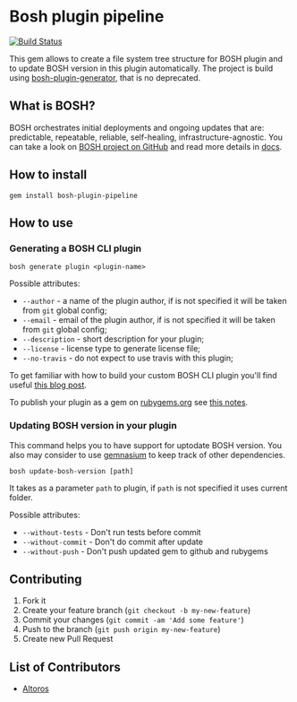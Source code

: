 # Bosh plugin pipeline
[![Build Status](https://travis-ci.org/Altoros/bosh-plugin-pipeline.svg?branch=master)](https://travis-ci.org/Altoros/bosh-plugin-pipeline)

This gem allows to create a file system tree structure for BOSH plugin and to update BOSH version in this plugin automatically. The project is build using [bosh-plugin-generator](https://github.com/Altoros/bosh-plugin-generator), that is no deprecated.

## What is BOSH?

BOSH orchestrates initial deployments and ongoing updates that are: predictable, repeatable, reliable, self-healing, infrastructure-agnostic. You can take a look on [BOSH project on GitHub](https://github.com/cloudfoundry/bosh) and read more details in [docs](http://docs.cloudfoundry.org/bosh/).

## How to install

```
gem install bosh-plugin-pipeline
```

## How to use

### Generating a BOSH CLI plugin

```
bosh generate plugin <plugin-name>
```

Possible attributes:

 * `--author` - a name of the plugin author, if is not specified it will be taken from `git` global config;
 * `--email` - email of the plugin author, if is not specified it will be taken from `git` global config;
 * `--description` - short description for your plugin;
 * `--license` - license type to generate license file;
 * `--no-travis` - do not expect to use travis with this plugin;

To get familiar with how to build your custom BOSH CLI plugin you'll find useful [this blog post](http://blog.altoros.com/cloud-foundry-internals-how-to-create-custom-bosh-cli-plugins.html).

To publish your plugin as a gem on [rubygems.org](http://rubygems.org/) see [this notes](http://guides.rubygems.org/publishing/).

### Updating BOSH version in your plugin

This command helps you to have support for uptodate BOSH version. You also may consider to use [gemnasium](https://gemnasium.com/) to keep track of other dependencies.

```
bosh update-bosh-version [path]
```

It takes as a parameter `path` to plugin, if `path` is not specified it uses current folder.

Possible attributes:

 * `--without-tests` - Don't run tests before commit
 * `--without-commit` - Don't do commit after update
 * `--without-push` - Don't push updated gem to github and rubygems

## Contributing

1. Fork it
2. Create your feature branch (`git checkout -b my-new-feature`)
3. Commit your changes (`git commit -am 'Add some feature'`)
4. Push to the branch (`git push origin my-new-feature`)
5. Create new Pull Request

## List of Contributors

* [Altoros](https://www.altoros.com)
